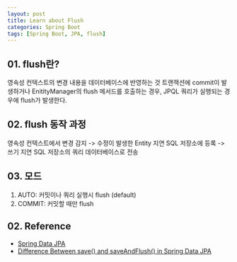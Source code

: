 ```yaml
---
layout: post
title: Learn about Flush
categories: Spring Boot
tags: [Spring Boot, JPA, flush]
---
```


## 01. flush란?

영속성 컨텍스트의 변경 내용을 데이터베이스에 반영하는 것
트랜잭션에 commit이 발생하거나 EnitityManager의 flush 메서드를 호출하는 경우, JPQL 쿼리가 실행되는 경우에 flush가 발생한다.

## 02. flush 동작 과정

영속성 컨텍스트에서 변경 감지 -> 수정이 발생한 Entity 지연 SQL 저장소에 등록 -> 쓰기 지연 SQL 저장소의 쿼리 데이터베이스로 전송

## 03. 모드

1. AUTO: 커밋이나 쿼리 실행시 flush (default)
2. COMMIT: 커밋할 때만 flush

## 02. Reference

- [Spring Data JPA](https://docs.spring.io/spring-data/jpa/docs/current/reference/html/)
- [Difference Between save() and saveAndFlush() in Spring Data JPA](https://www.baeldung.com/spring-data-jpa-save-saveandflush)
